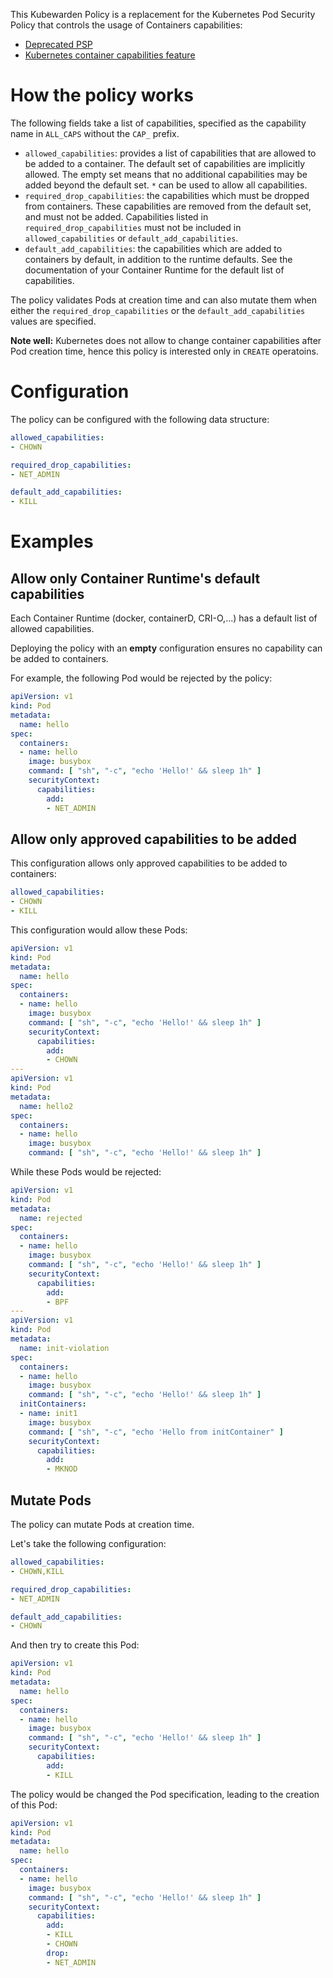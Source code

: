 This Kubewarden Policy is a replacement for the Kubernetes Pod Security Policy
that controls the usage of Containers capabilities:

  * [Deprecated PSP](https://kubernetes.io/docs/concepts/policy/pod-security-policy/#capabilities)
  * [Kubernetes container capabilities feature](https://kubernetes.io/docs/tasks/configure-pod-container/security-context/#set-capabilities-for-a-container)

# How the policy works

The following fields take a list of capabilities, specified as the capability
name in `ALL_CAPS` without the `CAP_` prefix.

* `allowed_capabilities`: provides a list of capabilities that are allowed to be
  added to a container. The default set of capabilities are implicitly allowed.
  The empty set means that no additional capabilities may be added beyond the
  default set. `*` can be used to allow all capabilities.
* `required_drop_capabilities`: the capabilities which must be dropped from
  containers. These capabilities are removed from the default set, and must not
  be added. Capabilities listed in `required_drop_capabilities` must not be
  included in `allowed_capabilities` or `default_add_capabilities`.
* `default_add_capabilities`: the capabilities which are added to containers by
  default, in addition to the runtime defaults. See the documentation of your
  Container Runtime for the default list of capabilities.

The policy validates Pods at creation time and can also mutate them when either the
`required_drop_capabilities` or the `default_add_capabilities` values are specified.

**Note well:** Kubernetes does not allow to change container capabilities after Pod creation
time, hence this policy is interested only in `CREATE` operatoins.

# Configuration

The policy can be configured with the following data structure:

```yml
allowed_capabilities:
- CHOWN

required_drop_capabilities:
- NET_ADMIN

default_add_capabilities:
- KILL
```

# Examples

## Allow only Container Runtime's default capabilities

Each Container Runtime (docker, containerD, CRI-O,...) has a default list of
allowed capabilities.

Deploying the policy with an **empty** configuration ensures no capability can
be added to containers.

For example, the following Pod would be rejected by the policy:

```yaml
apiVersion: v1
kind: Pod
metadata:
  name: hello
spec:
  containers:
  - name: hello
    image: busybox
    command: [ "sh", "-c", "echo 'Hello!' && sleep 1h" ]
    securityContext:
      capabilities:
        add:
        - NET_ADMIN
```

## Allow only approved capabilities to be added

This configuration allows only approved capabilities to be
added to containers:

```yaml
allowed_capabilities:
- CHOWN
- KILL
```

This configuration would allow these Pods:

```yaml
apiVersion: v1
kind: Pod
metadata:
  name: hello
spec:
  containers:
  - name: hello
    image: busybox
    command: [ "sh", "-c", "echo 'Hello!' && sleep 1h" ]
    securityContext:
      capabilities:
        add:
        - CHOWN
---
apiVersion: v1
kind: Pod
metadata:
  name: hello2
spec:
  containers:
  - name: hello
    image: busybox
    command: [ "sh", "-c", "echo 'Hello!' && sleep 1h" ]
```

While these Pods would be rejected:

```yaml
apiVersion: v1
kind: Pod
metadata:
  name: rejected
spec:
  containers:
  - name: hello
    image: busybox
    command: [ "sh", "-c", "echo 'Hello!' && sleep 1h" ]
    securityContext:
      capabilities:
        add:
        - BPF
---
apiVersion: v1
kind: Pod
metadata:
  name: init-violation
spec:
  containers:
  - name: hello
    image: busybox
    command: [ "sh", "-c", "echo 'Hello!' && sleep 1h" ]
  initContainers:
  - name: init1
    image: busybox
    command: [ "sh", "-c", "echo 'Hello from initContainer" ]
    securityContext:
      capabilities:
        add:
        - MKNOD
```

## Mutate Pods

The policy can mutate Pods at creation time.

Let's take the following configuration:

```yml
allowed_capabilities:
- CHOWN,KILL

required_drop_capabilities:
- NET_ADMIN

default_add_capabilities:
- CHOWN
```

And then try to create this Pod:

```yaml
apiVersion: v1
kind: Pod
metadata:
  name: hello
spec:
  containers:
  - name: hello
    image: busybox
    command: [ "sh", "-c", "echo 'Hello!' && sleep 1h" ]
    securityContext:
      capabilities:
        add:
        - KILL
```

The policy would be changed the Pod specification, leading to the creation
of this Pod:

```yaml
apiVersion: v1
kind: Pod
metadata:
  name: hello
spec:
  containers:
  - name: hello
    image: busybox
    command: [ "sh", "-c", "echo 'Hello!' && sleep 1h" ]
    securityContext:
      capabilities:
        add:
        - KILL
        - CHOWN
        drop:
        - NET_ADMIN
```
